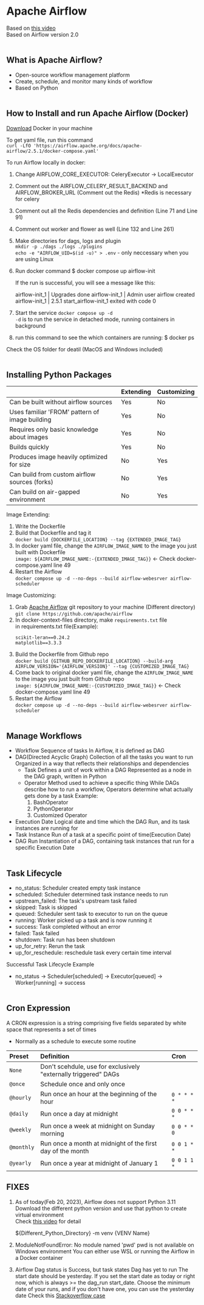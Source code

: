 # Apache Airflow

Based on [this video](https://www.youtube.com/watch?v=K9AnJ9_ZAXE)  
Based on Airflow version 2.0
<br><br/>

## What is Apache Airflow?
- Open-source workflow management platform
- Create, schedule, and monitor many kinds of workflow
- Based on Python
<br><br/>

## How to Install and run Apache Airflow (Docker)
[Download](https://airflow.apache.org/docs/apache-airflow/stable/howto/docker-compose/index.html#running-airflow-in-docker) Docker in your machine

To get yaml file, run this command  
`curl -LfO 'https://airflow.apache.org/docs/apache-airflow/2.5.1/docker-compose.yaml'`

To run Airflow locally in docker:
  1. Change AIRFLOW_CORE_EXECUTOR: CeleryExecutor -> LocalExecutor
  2. Comment out the AIRFLOW_CELERY_RESULT_BACKEND and AIRFLOW_BROKER_URL (Comment out the Redis)
      *Redis is necessary for celery
  3. Comment out all the Redis dependencies and definition (Line 71 and Line 91)
  4. Comment out worker and flower as well (Line 132 and Line 261)
  5. Make directories for dags, logs and plugin  
      `mkdir -p ./dags ./logs ./plugins`  
      `echo -e "AIRFLOW_UID=$(id -u)" > .env` - only neccessary when you are using Linux
  6. Run docker command
      $ docker compose up airflow-init

      If the run is successful, you will see a message like this:
        
        airflow-init_1       | Upgrades done
        airflow-init_1       | Admin user airflow created
        airflow-init_1       | 2.5.1
        start_airflow-init_1 exited with code 0
  7. Start the service
      `docker compose up -d`  
      `-d` is to run the service in detached mode, running containers in background
  8. run this command to see the which containers are running:
      $ docker ps

Check the OS folder for deatil (MacOS and Windows included)
<br><br/>

## Installing Python Packages

|      | Extending | Customizing|
|:-----|:----------|:--------|
| Can be built without airflow sources | Yes | No |
| Uses familiar 'FROM' pattern of image building | Yes | No |
| Requires only basic knowledge about images | Yes | No |
| Builds quickly | Yes | No |
| Produces image heavily optimized for size | No | Yes |
| Can build from custom airflow sources (forks) | No | Yes |
| Can build on air-gapped environment | No | Yes |

Image Extending:
  1. Write the Dockerfile
  2. Build that Dockerfile and tag it  
     `docker build {DOCKERFILE_LOCATION} --tag {EXTENDED_IMAGE_TAG}`
  3. In docker yaml file, change the `AIRFLOW_IMAGE_NAME` to the image you just built with Dockerfile  
     `image: ${AIRFLOW_IMAGE_NAME:-{EXTENDED_IMAGE_TAG}}` <- Check docker-compose.yaml line 49
  4. Restart the Airflow  
     `docker compose up -d --no-deps --build airflow-webesrver airflow-scheduler`

Image Customizing:
  1. Grab [Apache Airflow](https://github.com/apache/airflow) git repository to your machine (Different directory)
     `git clone https://github.com/apache/airflow`
  2. In docker-context-files directory, make `requirements.txt` file  
      in requirements.txt file(Example):
      ```
      scikit-leran==0.24.2
      matplotlib==3.3.3
      ```
  3. Build the Dockerfile from Github repo  
     `docker build {GITHUB_REPO_DOCKERFILE_LOCATION} --build-arg AIRFLOW_VERSION='{AIRFLOW_VERSION}' --tag {CUSTOMIZED_IMAGE_TAG}`
  4. Come back to original docker yaml file, change the `AIRFLOW_IMAGE_NAME` to the image you just built from Github repo  
     `image: ${AIRFLOW_IMAGE_NAME:-{CUSTOMIZED_IMAGE_TAG}}` <- Check docker-compose.yaml line 49
  5. Restart the Airflow  
     `docker compose up -d --no-deps --build airflow-webesrver airflow-scheduler`
<br><br/>

## Manage Workflows
- Workflow 
  Sequence of tasks
  In Airflow, it is defined as DAG
- DAG(Directed Acyclic Graph)
  Collection of all the tasks you want to run
  Organized in a way that reflects their relationships and dependencies
    - Task
      Defines a unit of work within a DAG
      Represented as a node in the DAG graph, written in Python
    - Operator
      Method used to achieve a specific thing
      While DAGs describe how to run a workflow, Operators determine what actually gets done by a task
      Example:
      1. BashOperator
      2. PythonOperator
      3. Customized Operator
- Execution Date
  Logical date and time which the DAG Run, and its task instances are running for
- Task Instance
  Run of a task at a specific point of time(Execution Date)
- DAG Run
  Instantiation of a DAG, containing task instances that run for a specific Execution Date
<br><br/>

## Task Lifecycle
- no_status: Scheduler created empty task instance
- scheduled: Scheduler determined task instance needs to run
- upstream_failed: The task's upstream task failed
- skipped: Task is skipped
- queued: Scheduler sent task to executor to run on the queue
- running: Worker picked up a task and is now running it
- success: Task completed without an error
- failed: Task failed
- shutdown: Task run has been shutdown
- up_for_retry: Rerun the task
- up_for_reschedule: reschedule task every certain time interval

Successful Task Lifecycle Example
  - no_status -> Scheduler[scheduled] -> Executor[queued] -> Worker[running] -> success
<br><br/>

## Cron Expression
A CRON expression is a string comprising five fields separated by white space that represents a set of times
  - Normally as a schedule to execute some routine  

| Preset | Definition | Cron|
|:-----|:---------|:---|
| `None` | Don't scehdule, use for exclusively "externally triggered" DAGs | |
| `@once` | Schedule once and only once | |
| `@hourly` | Run once an hour at the beginning of the hour | `0 * * * *` |
| `@daily` | Run once a day at midnight | `0 0 * * *` |
| `@weekly` | Run once a week at midnight on Sunday morning| `0 0 * * 0` |
| `@monthly` | Run once a month at midnight of the first day of the month| `0 0 1 * *` |
| `@yearly` | Run once a year at midnight of January 1 | `0 0 1 1 *` |


## FIXES
1.  As of today(Feb 20, 2023), Airflow does not support Python 3.11  
    Download the different python version and use that python to create virtual environment  
    Check [this video](https://www.youtube.com/watch?v=-TZfH7r33CQ) for detail

    ${Different_Python_Directory} -m venv {VENV Name}

2.  ModuleNotFoundError: No module named 'pwd'
    pwd is not available on Windows environment
    You can either use WSL or running the Airflow in a Docker container

3.  Airflow Dag status is Success, but task states Dag has yet to run
    The start date should be yesterday. If you set the start date as today or right now,
    which is always >= the dag_run start_date. Choose the minimum date of your runs,
    and if you don't have one, you can use the yesterday date
    Check this [Stackoverflow case](https://stackoverflow.com/questions/73622833/airflow-dag-status-is-success-but-task-states-dag-has-yet-to-run)